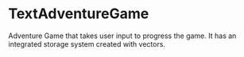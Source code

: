 # TextAdventureGame
Adventure Game that takes user input to progress the game. It has an integrated storage system created with vectors.

